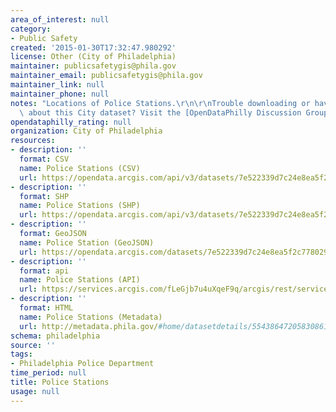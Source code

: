 ```yaml
---
area_of_interest: null
category:
- Public Safety
created: '2015-01-30T17:32:47.980292'
license: Other (City of Philadelphia)
maintainer: publicsafetygis@phila.gov
maintainer_email: publicsafetygis@phila.gov
maintainer_link: null
maintainer_phone: null
notes: "Locations of Police Stations.\r\n\r\nTrouble downloading or have questions\
  \ about this City dataset? Visit the [OpenDataPhilly Discussion Group](http://www.phila.gov/data/discuss/)"
opendataphilly_rating: null
organization: City of Philadelphia
resources:
- description: ''
  format: CSV
  name: Police Stations (CSV)
  url: https://opendata.arcgis.com/api/v3/datasets/7e522339d7c24e8ea5f2c7780291c315_0/downloads/data?format=csv&spatialRefId=4326
- description: ''
  format: SHP
  name: Police Stations (SHP)
  url: https://opendata.arcgis.com/api/v3/datasets/7e522339d7c24e8ea5f2c7780291c315_0/downloads/data?format=shp&spatialRefId=4326
- description: ''
  format: GeoJSON
  name: Police Station (GeoJSON)
  url: https://opendata.arcgis.com/datasets/7e522339d7c24e8ea5f2c7780291c315_0.geojson
- description: ''
  format: api
  name: Police Stations (API)
  url: https://services.arcgis.com/fLeGjb7u4uXqeF9q/arcgis/rest/services/Police_Stations/FeatureServer/0/query?outFields=*&where=1%3D1
- description: ''
  format: HTML
  name: Police Stations (Metadata)
  url: http://metadata.phila.gov/#home/datasetdetails/5543864720583086178c4e7f/representationdetails/55438a849b989a05172d0cff/
schema: philadelphia
source: ''
tags:
- Philadelphia Police Department
time_period: null
title: Police Stations
usage: null
---
```

